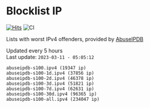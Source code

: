 # Blocklist IP

[![Hits](https://hits.seeyoufarm.com/api/count/incr/badge.svg?url=https%3A%2F%2Fgithub.com%2Fborestad%2Fblocklist-ip%2F&count_bg=%2379C83D&title_bg=%23555555&icon=&icon_color=%23E7E7E7&title=hits&edge_flat=false)](https://hits.seeyoufarm.com)  ![CI](https://img.shields.io/github/workflow/status/borestad/blocklist-ip/CI?style=flat-square)

Lists with worst IPv4 offenders, provided by [AbuseIPDB](https://www.abuseipdb.com/)

<!-- FOOTER-PLACEHOLDER -->
Updated every 5 hours<br>
Last update: `2023-03-11 - 05:05:12`
```
abuseipdb-s100.ipv4 (19347 ip)
abuseipdb-s100-1d.ipv4 (37856 ip)
abuseipdb-s100-2d.ipv4 (46378 ip)
abuseipdb-s100-3d.ipv4 (51821 ip)
abuseipdb-s100-7d.ipv4 (62631 ip)
abuseipdb-s100-30d.ipv4 (96365 ip)
abuseipdb-s100-all.ipv4 (234047 ip)
```
